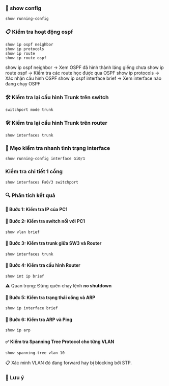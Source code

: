 ### 🧰 show config
```
show running-config
```
### 📋 Kiểm tra hoạt động ospf
```
show ip ospf neighbor
show ip protocols
show ip route
show ip route ospf
```
show ip ospf neighbor         → Xem OSPF đã hình thành láng giềng chưa
show ip route ospf            → Kiểm tra các route học được qua OSPF
show ip protocols             → Xác nhận cấu hình OSPF
show ip ospf interface brief  → Xem interface nào đang chạy OSPF
### 🛠️ Kiểm tra lại cấu hình Trunk trên switch
```
switchport mode trunk
```
### 🛠️ Kiểm tra lại cấu hình Trunk trên router 
```
show interfaces trunk
```
### 🧪 Mẹo kiểm tra nhanh tình trạng interface
```
show running-config interface Gi0/1
```
### Kiểm tra chi tiết 1 cổng
```
show interfaces Fa0/3 switchport
```
### 🔍 Phân tích kết quả
#### 🧪 Bước 1: Kiểm tra IP của PC1
#### 🧪 Bước 2: Kiểm tra switch nối với PC1
```
show vlan brief
```
#### 🧪 Bước 3: Kiểm tra trunk giữa SW3 và Router
```
show interfaces trunk
```
#### 🧪 Bước 4: Kiểm tra cấu hình Router
```
show int ip brief
```
⚠️ Quan trọng: Đừng quên chạy lệnh **no shutdown** 
#### 🧪 Bước 5: Kiểm tra trạng thái cổng và ARP
```
show ip interface brief
```
#### 🧪 Bước 6: Kiểm tra ARP và Ping
```
show ip arp
```
#### ✅ Kiểm tra Spanning Tree Protocol cho từng VLAN
```
show spanning-tree vlan 10
```
📋 Xác minh VLAN đó đang forward hay bị blocking bởi STP.
### 🧠 Lưu ý
